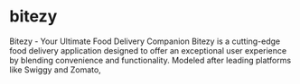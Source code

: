 # bitezy
Bitezy - Your Ultimate Food Delivery Companion Bitezy is a cutting-edge food delivery application designed to offer an exceptional user experience by blending convenience and functionality. Modeled after leading platforms like Swiggy and Zomato,
